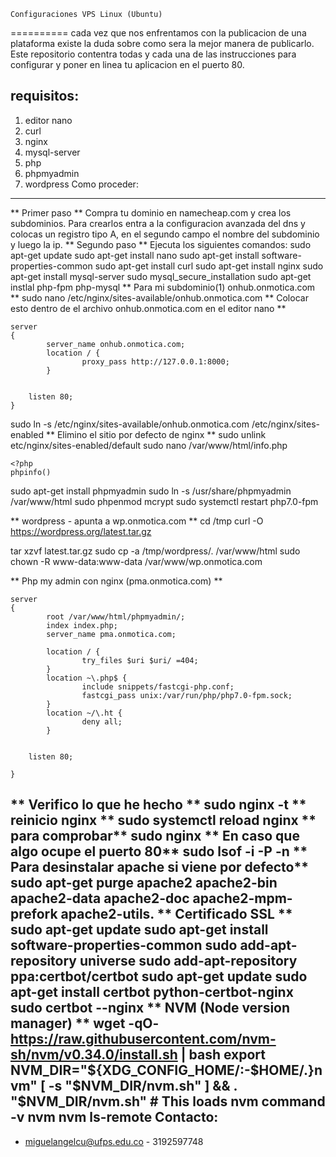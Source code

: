 	Configuraciones VPS Linux (Ubuntu)
==========
cada vez que nos enfrentamos con la publicacion de una plataforma existe la duda sobre como sera la mejor manera de publicarlo. Este repositorio contentra todas y cada una de las instrucciones para configurar y poner en linea tu aplicacion en el puerto 80.

requisitos:
--------------------
1. editor nano
2. curl
3. nginx
4. mysql-server
5. php
6. phpmyadmin
7. wordpress
Como proceder:
--------------------
** Primer paso **
Compra tu dominio en namecheap.com y crea los subdominios. Para crearlos entra a la configuracion avanzada del dns y colocas un registro tipo A, en el segundo campo el nombre del subdominio y luego la ip.
** Segundo paso **
Ejecuta los siguientes comandos:
sudo apt-get update
sudo apt-get install nano
sudo apt-get install software-properties-common
sudo apt-get install curl
sudo apt-get install nginx
sudo apt-get install mysql-server
sudo mysql_secure_installation
sudo apt-get instlal php-fpm php-mysql
** Para mi subdominio(1) onhub.onmotica.com **
sudo nano /etc/nginx/sites-available/onhub.onmotica.com
** Colocar esto dentro de el archivo onhub.onmotica.com en el editor nano **

```
server
{
        server_name onhub.onmotica.com;
        location / {
                proxy_pass http://127.0.0.1:8000;
        }


    listen 80;
}
```

sudo ln -s /etc/nginx/sites-available/onhub.onmotica.com /etc/nginx/sites-enabled
** Elimino el sitio por defecto de nginx **
sudo unlink etc/nginx/sites-enabled/default
sudo nano /var/www/html/info.php
```
<?php
phpinfo()
```
sudo apt-get install phpmyadmin
sudo ln -s /usr/share/phpmyadmin /var/www/html
sudo phpenmod mcrypt
sudo systemctl restart php7.0-fpm

** wordpress - apunta a wp.onmotica.com **
cd /tmp
curl -O https://wordpress.org/latest.tar.gz

tar xzvf latest.tar.gz
sudo cp -a /tmp/wordpress/. /var/www/html
sudo chown -R www-data:www-data /var/www/wp.onmotica.com

** Php my admin con nginx (pma.onmotica.com) **

```
server
{
        root /var/www/html/phpmyadmin/;
        index index.php;
        server_name pma.onmotica.com;

        location / {
                try_files $uri $uri/ =404;
        }
        location ~\.php$ {
                include snippets/fastcgi-php.conf;
                fastcgi_pass unix:/var/run/php/php7.0-fpm.sock;
        }
        location ~/\.ht {
                deny all;
        }


    listen 80;

}

```

** Verifico lo que he hecho **
sudo nginx -t
** reinicio nginx **
sudo systemctl reload nginx
** para comprobar**
sudo nginx
** En caso que algo ocupe el puerto 80**
sudo lsof -i -P -n
** Para desinstalar apache si viene por defecto**
sudo  apt-get purge apache2 apache2-bin apache2-data apache2-doc apache2-mpm-prefork apache2-utils.
** Certificado SSL **
sudo apt-get update
sudo apt-get install software-properties-common
sudo add-apt-repository universe
sudo add-apt-repository ppa:certbot/certbot
sudo apt-get update
sudo apt-get install certbot python-certbot-nginx 
sudo certbot --nginx
** NVM (Node version manager) **
wget -qO- https://raw.githubusercontent.com/nvm-sh/nvm/v0.34.0/install.sh | bash
export NVM_DIR="${XDG_CONFIG_HOME/:-$HOME/.}nvm"
[ -s "$NVM_DIR/nvm.sh" ] && \. "$NVM_DIR/nvm.sh" # This loads nvm
command -v nvm
nvm ls-remote
Contacto:
--------------------
+ miguelangelcu@ufps.edu.co - 3192597748

